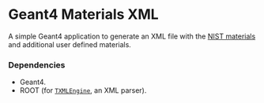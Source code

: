 # Geant4 Materials XML

A simple Geant4 application to generate an XML file with
the [NIST materials](https://geant4-userdoc.web.cern.ch/UsersGuides/ForApplicationDeveloper/html/Appendix/materialNames.html)
and additional user defined materials.

### Dependencies

- Geant4.
- ROOT (for [`TXMLEngine`](https://root.cern.ch/doc/master/classTXMLEngine.html), an XML parser).
